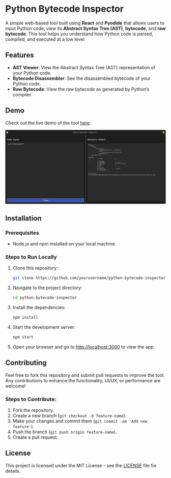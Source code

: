 # Python Bytecode Inspector

A simple web-based tool built using **React** and **Pyodide** that allows users to input Python code, view its **Abstract Syntax Tree (AST)**, **bytecode**, and **raw bytecode**. This tool helps you understand how Python code is parsed, compiled, and executed at a low level.

## Features

- **AST Viewer**: View the Abstract Syntax Tree (AST) representation of your Python code.
- **Bytecode Disassembler**: See the disassembled bytecode of your Python code.
- **Raw Bytecode**: View the raw bytecode as generated by Python’s compiler.

## Demo

Check out the live demo of the tool [here](#).

![Screenshot of Python Bytecode Inspector](public/screenshot.png)

## Installation

### Prerequisites

- Node.js and npm installed on your local machine.

### Steps to Run Locally

1. Clone this repository:
   ```bash
   git clone https://github.com/yourusername/python-bytecode-inspector.git
   ```

2. Navigate to the project directory:
   ```bash
   cd python-bytecode-inspector
   ```

3. Install the dependencies:
   ```bash
   npm install
   ```

4. Start the development server:
   ```bash
   npm start
   ```

5. Open your browser and go to [http://localhost:3000](http://localhost:3000) to view the app.

## Contributing

Feel free to fork this repository and submit pull requests to improve the tool. Any contributions to enhance the functionality, UI/UX, or performance are welcome!

### Steps to Contribute:
1. Fork the repository.
2. Create a new branch (`git checkout -b feature-name`).
3. Make your changes and commit them (`git commit -am 'Add new feature'`).
4. Push the branch (`git push origin feature-name`).
5. Create a pull request.

## License

This project is licensed under the MIT License - see the [LICENSE](LICENSE) file for details.
